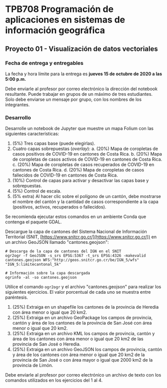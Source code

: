 # TPB708 Programación de aplicaciones en sistemas de información geográfica
## Proyecto 01 - Visualización de datos vectoriales

### Fecha de entrega y entregables
La fecha y hora límite para la entrega es **jueves 15 de octubre de 2020 a las 5:00 p.m.**

Debe enviarle al profesor por correo electrónico la dirección del notebook resultante. Puede trabajar en grupos de un máximo de tres estudiantes. Solo debe enviarse un mensaje por grupo, con los nombres de los integrantes.

### Desarrollo
Desarrolle un notebook de Jupyter que muestre un mapa Folium con las siguientes características:

1. (5%) Tres capas base (puede elegirlas).
2. Cuatro capas sobrepuestas (*overlay*):
    a. (20%) Mapa de coropletas de casos positivos de COVID-19 en cantones de Costa Rica.
    b. (20%) Mapa de coropletas de casos activos de COVID-19 en cantones de Costa Rica.
    c. (20%) Mapa de coropletas de casos recuperados de COVID-19 en cantones de Costa Rica.
    d. (20%) Mapa de coropletas de casos fallecidos de COVID-19 en cantones de Costa Rica.
3. (10%) Control de capas para activar y desactivar las capas base y sobrepuestas.
4. (5%) Control de escala.
5. (5% extra) Al hacer clic sobre el polígono de un cantón, debe mostrarse el nombre del cantón y la cantidad de casos correspondiente a la capa (positivos, activos, recuperados o fallecidos).


Se recomienda ejecutar estos comandos en un ambiente Conda que contenga el paquete GDAL.

Descargue la capa de cantones del Sistema Nacional de Información Territorial (SNIT, [https://www.snitcr.go.cr/](https://www.snitcr.go.cr/)) en un archivo GeoJSON llamado "cantones.geojson": 
```shell
# Descarga de la capa de cantones del IGN en el SNIT
ogr2ogr -f GeoJSON -s_srs EPSG:5367 -t_srs EPSG:4326 -makevalid cantones.geojson WFS:"http://geos.snitcr.go.cr/be/IGN_5/wfs" "IGN_5:limitecantonal_5k"

# Información sobre la capa descargada
ogrinfo -al -so cantones.geojson
```

Utilice el comando ```ogr2ogr``` y el archivo "cantones.geojson" para realizar los siguientes ejercicios. El valor porcentual de cada uno se muestra entre paréntesis.

1. (25%) Extraiga en un shapefile los cantones de la provincia de Heredia con área menor o igual que 20 km2.
2. (25%) Extraiga en un archivo GeoPackage los campos de provincia, cantón y área de los cantones de la provincia de San José con área menor o igual que 20 km2.
3. (25%) Extraiga en un archivo KML los campos de provincia, cantón y área de los cantones con área menor o igual que 20 km2 de las provincia de San José o Heredia.
4. (25%) Extraiga en un archivo GeoJSON los campos de provincia, cantón y área de los cantones con área menor o igual que 20 km2 de la provincia de San José o con área mayor o igual que 2000 km2 de la provincia de Limón.

Debe enviarle al profesor por correo electrónico un archivo de texto con los comandos utilizados en los ejercicios del 1 al 4.
